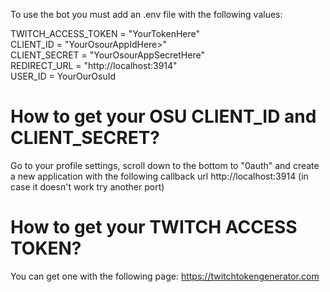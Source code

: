 To use the bot you must add an .env file with the following values:

TWITCH_ACCESS_TOKEN = "YourTokenHere"  
CLIENT_ID = "YourOsourAppIdHere>"    
CLIENT_SECRET = "YourOsourAppSecretHere"   
REDIRECT_URL = "http://localhost:3914"   
USER_ID = YourOurOsuId   

# How to get your OSU CLIENT_ID and CLIENT_SECRET? 

Go to your profile settings, scroll down to the bottom to "0auth" and create a new application with the following callback url http://localhost:3914 (in case it doesn't work try another port)

# How to get your TWITCH ACCESS TOKEN?

You can get one with the following page: https://twitchtokengenerator.com 
